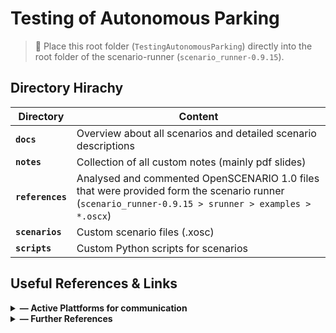 # Testing of Autonomous Parking

> 📌 Place this root folder (`TestingAutonomousParking`) directly into the root folder of the scenario-runner (`scenario_runner-0.9.15`).

## Directory Hirachy

| Directory  | Content |
| ---------- | ------  |
| **`docs`**       | Overview about all scenarios and detailed scenario descriptions
| **`notes`**      | Collection of all custom notes (mainly pdf slides)
| **`references`** | Analysed and commented OpenSCENARIO 1.0 files that were provided form the scenario runner (`scenario_runner-0.9.15 > srunner > examples > *.oscx`)
| **`scenarios`** | Custom scenario files (.xosc)
| **`scripts`**   | Custom Python scripts for scenarios

## Useful References & Links

<details>
<summary> <b>— Active Plattforms for communication</b></summary>
<br>

[**GitHub Repository**](https://github.com/SohrabiAlir/carlaparking) - Private Repository for collaboration

[**TUGraz Cloud**](https://cloud.tugraz.at/index.php/apps/files/?dir=/IAIK%20%2B%20AVL%20-%20Testing%20of%20Autonomous%20Parking%20Files&fileid=1046099353) - Space for uploading files (i.e. presentations) that are too large for GitHub.

[**WebEx Room**]([WebEx](https://tugraz.webex.com/meet/martin.plank)) — Personal WebEx Room of Martin for weekly sync meetings

</details>

<details>
<summary> <b>— Further References </b></summary>
<br>

[**CARLA Documentation**](https://carla.readthedocs.io/en/latest/) — Official CARLA documentation page.
- [Vehicle Blueprint Catalogue](https://carla.readthedocs.io/en/latest/catalogue_vehicles/)
- [Pedestrian Blueprint Catalogue](https://carla.readthedocs.io/en/latest/catalogue_pedestrians/)
- [Static Asset Catalogue](https://carla.readthedocs.io/en/latest/catalogue_props/)

[**ScenarioRunner OpenSCENARIO Support**](../Docs/openscenario_support.md) — Overview about the interface specifics for the interface between OpenSCENARIO 1.0 and CARLA.

[**ASAM OpenSCEARIO 1.0 Specification**](https://releases.asam.net/OpenSCENARIO/1.0.0/ASAM_OpenSCENARIO_BS-1-2_User-Guide_V1-0-0.html) — Formal Specifications of OpenSCENARIO 1.0.

</details>
